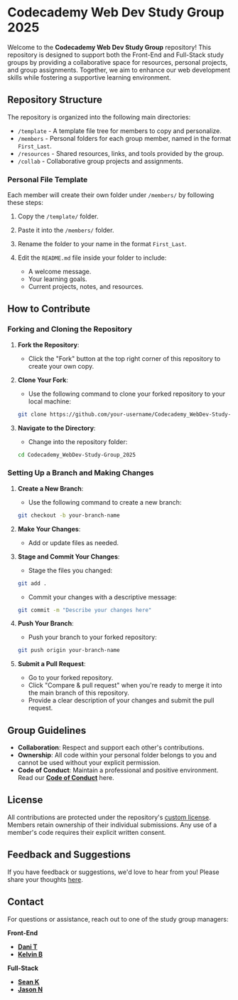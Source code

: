 # Codecademy Web Dev Study Group 2025

Welcome to the **Codecademy Web Dev Study Group** repository! This repository is designed to support both the Front-End and Full-Stack study groups by providing a collaborative space for resources, personal projects, and group assignments. Together, we aim to enhance our web development skills while fostering a supportive learning environment.

## Repository Structure

The repository is organized into the following main directories:

- `/template` - A template file tree for members to copy and personalize.
- `/members` - Personal folders for each group member, named in the format `First_Last`.
- `/resources` - Shared resources, links, and tools provided by the group.
- `/collab` - Collaborative group projects and assignments.

### **Personal File Template**

Each member will create their own folder under `/members/` by following these steps:

1. Copy the `/template/` folder.

2. Paste it into the `/members/` folder.

3. Rename the folder to your name in the format `First_Last`.

4. Edit the `README.md` file inside your folder to include:

    - A welcome message.
    - Your learning goals.
    - Current projects, notes, and resources.

## How to Contribute

### Forking and Cloning the Repository

1. **Fork the Repository**:

    - Click the "Fork" button at the top right corner of this repository to create your own copy.

2. **Clone Your Fork**:

    - Use the following command to clone your forked repository to your local machine:

    ```bash
    git clone https://github.com/your-username/Codecademy_WebDev-Study-Group_2025.git
    ```

3. **Navigate to the Directory**:

    - Change into the repository folder:

    ```bash
    cd Codecademy_WebDev-Study-Group_2025
    ```

### Setting Up a Branch and Making Changes

1. **Create a New Branch**:

    - Use the following command to create a new branch:

    ```bash
    git checkout -b your-branch-name
    ```

2. **Make Your Changes**:

    - Add or update files as needed.

3. **Stage and Commit Your Changes**:

    - Stage the files you changed:

    ```bash
    git add .
    ```

    - Commit your changes with a descriptive message:

    ```bash
    git commit -m "Describe your changes here"
    ```

4. **Push Your Branch**:

    - Push your branch to your forked repository:

    ```bash
    git push origin your-branch-name
    ```

5. **Submit a Pull Request**:

    - Go to your forked repository.
    - Click "Compare & pull request" when you're ready to merge it into the main branch of this repository.
    - Provide a clear description of your changes and submit the pull request.

## Group Guidelines

- **Collaboration**: Respect and support each other's contributions.
- **Ownership**: All code within your personal folder belongs to you and cannot be used without your explicit permission.
- **Code of Conduct**: Maintain a professional and positive environment. Read our [**Code of Conduct**](./CODE_OF_CONDUCT.md) here.

## License

All contributions are protected under the repository's [custom license](./LICENSE.md). Members retain ownership of their individual submissions. Any use of a member's code requires their explicit written consent.

## Feedback and Suggestions

If you have feedback or suggestions, we'd love to hear from you! Please share your thoughts [here](https://github.com/danitellini/Codecademy_WebDev-Study-Group_2025/discussions/categories/feedback-and-suggestions).

## Contact

For questions or assistance, reach out to one of the study group managers:

**Front-End**

- [**Dani T**](https://community.codecademy.com/u/8e235244)
- [**Kelvin B**](https://community.codecademy.com/u/589c0b23)

**Full-Stack**

- [**Sean K**](https://community.codecademy.com/u/a6ff2e17)
- [**Jason N**](https://community.codecademy.com/u/6c35ad43)
